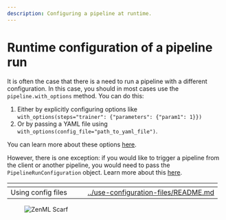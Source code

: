 ```yaml
---
description: Configuring a pipeline at runtime.
---
```


# Runtime configuration of a pipeline run

It is often the case that there is a need to run a pipeline with a different configuration.
In this case, you should in most cases use the `pipeline.with_options` method.  You can do
this:

1. Either by explicitly configuring options like `with_options(steps="trainer": {"parameters": {"param1": 1}})`
2. Or by passing a YAML file using `with_options(config_file="path_to_yaml_file")`.

You can learn more about these options [here](../use-configuration-files/README.md).

However, there is one exception: if you would like to trigger a pipeline from the client
or another pipeline, you would need to pass the `PipelineRunConfiguration` object.
Learn more about this [here](../trigger-pipelines/trigger-a-pipeline-from-another.md).

<table data-view="cards"><thead><tr><th></th><th></th><th></th><th data-hidden data-card-target data-type="content-ref"></th></tr></thead><tbody><tr><td>Using config files</td><td></td><td></td><td><a href="../use-configuration-files/README.md">../use-configuration-files/README.md</a></td></tr></tbody></table>

<!-- For scarf -->
<figure><img alt="ZenML Scarf" referrerpolicy="no-referrer-when-downgrade" src="https://static.scarf.sh/a.png?x-pxid=f0b4f458-0a54-4fcd-aa95-d5ee424815bc" /></figure>